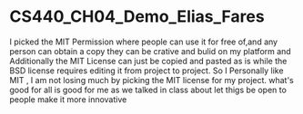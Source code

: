 # CS440_CH04_Demo_Elias_Fares
 I picked the MIT Permission where people can use it for free of,and  any person can obtain a copy they can be crative and bulid on my platform and Additionally the MIT License can just be copied and pasted as is while the BSD license requires editing it from project to project. So I Personally  like MIT , I am not losing much by picking the MIT license for my project. what's good for all is good for me as we talked in class about let thigs be open to people make it more innovative 
 

